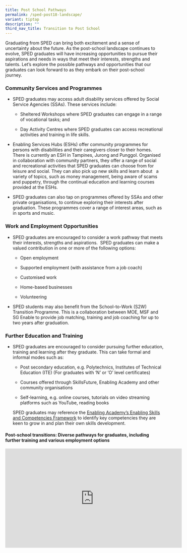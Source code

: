 ```yaml
---
title: Post School Pathways
permalink: /sped-post18-landscape/
variant: tiptap
description: ""
third_nav_title: Transition to Post School
---
```

<p>Graduating from SPED can bring&nbsp;both excitement and a sense of uncertainty
about the future. As the post-school landscape continues to evolve, SPED
graduates will have increasing opportunities to pursue their aspirations
and needs in ways that meet their interests, strengths and talents. Let’s
explore the possible pathways and opportunities that our graduates can
look forward to as they embark on their post-school journey.&nbsp;&nbsp;</p>
<h3><strong>Community Services and Programmes</strong></h3>
<ul data-tight="true" class="tight">
<li>
<p>SPED graduates may access adult disability services offered by Social
Service Agencies (SSAs). These services include:</p>
<ul data-tight="true" class="tight">
<li>
<p>Sheltered Workshops where SPED graduates can engage in a range of vocational
tasks; and</p>
</li>
<li>
<p>Day Activity Centres where SPED graduates can access recreational activities
and training in life skills.</p>
</li>
</ul>
<p></p>
</li>
<li>
<p>Enabling Services Hubs (ESHs) offer community programmes for persons with
disabilities and their caregivers closer to their homes. There is currently
an ESH in Tampines, Jurong and Punggol. Organised in collaboration with
community partners, they offer a range of social and recreational activities
that SPED graduates can choose from for leisure and social. They can also
pick up new skills and learn about &nbsp;&nbsp;a variety of topics, such
as money management, being aware of scams and puppetry, through the continual
education and learning courses provided at the ESHs.</p>
<p></p>
</li>
<li>
<p>SPED graduates can also tap on programmes offered by SSAs and other private
organisations, to continue exploring their interests after graduation.
These programmes cover a range of interest areas, such as in sports and
music.</p>
</li>
</ul>
<h3><strong>Work and Employment Opportunities</strong></h3>
<ul data-tight="true" class="tight">
<li>
<p>SPED graduates are encouraged to consider a work pathway that meets their
interests, strengths and aspirations.&nbsp; SPED graduates can make a valued
contribution in one or more of the following options:</p>
<ul data-tight="true" class="tight">
<li>
<p>Open employment</p>
</li>
<li>
<p>Supported employment (with assistance from a job coach)</p>
</li>
<li>
<p>Customised work</p>
</li>
<li>
<p>Home-based businesses</p>
</li>
<li>
<p>Volunteering</p>
<p></p>
</li>
</ul>
</li>
<li>
<p>SPED students may also benefit from the School-to-Work (S2W) Transition
Programme. This is a collaboration between MOE, MSF and SG Enable to provide
job matching, training and job coaching for up to two years after graduation.&nbsp;</p>
</li>
</ul>
<h3><strong>Further Education and Training</strong></h3>
<ul data-tight="true" class="tight">
<li>
<p>SPED graduates are encouraged to consider pursuing further education,
training and learning after they graduate. This can take formal and informal
modes such as: &nbsp;</p>
<ul data-tight="true" class="tight">
<li>
<p>Post secondary education, e.g. Polytechnics, Institutes of Technical Education
(ITE) (For graduates with ‘N’ or ‘O’ level certificates)</p>
</li>
<li>
<p>Courses offered through SkillsFuture, Enabling Academy and other community
organisations</p>
</li>
<li>
<p>Self-learning, e.g. online courses, tutorials on video streaming platforms
such as YouTube, reading books</p>
</li>
</ul>
<p>SPED graduates may reference the <a href="https://www.sgenable.sg/your-first-stop/training-consultancy/enabling-academy/Enabling-Skills-and-Competencies-Framework" rel="noopener nofollow" target="_blank">Enabling Academy’s Enabling Skills and Competencies Framework</a> to
identify key competencies they are keen to grow in and plan their own skills
development.</p>
<p></p>
</li>
</ul>
<h4><strong>Post-school transitions: Diverse pathways for graduates, including further training and various employment options</strong></h4>
<div class="iframe-wrapper">
<iframe height="315" width="560" allowfullscreen="true" frameborder="0" src="https://www.youtube.com/embed/0wRoExqsVLk?si=GIJ0CAzMiATTrwQe&amp;start=494&amp;end=631;"></iframe>
</div>
<p></p>
<p></p>